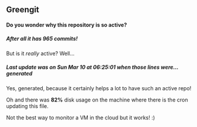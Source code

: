 ## Greengit

#### Do you wonder why this repository is so active?

##### After all it has 965 commits!

But is it *really* active? Well...

##### Last update was on Sun Mar 10 at 06:25:01 when those lines were... generated

Yes, generated, because it certainly helps a lot to have such an active repo!

Oh and there was **82%** disk usage on the machine
where there is the cron updating this file.

Not the best way to monitor a VM in the cloud but it works! :)
